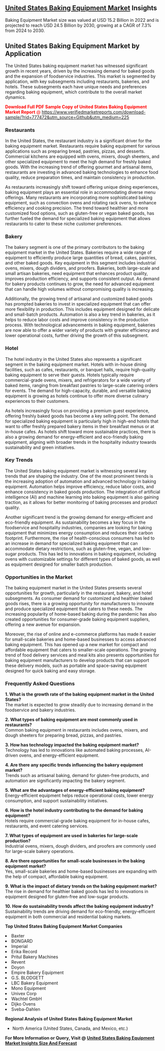 <h2><a href="https://www.verifiedmarketreports.com/download-sample/?rid=777472&amp;utm_source=Github&amp;utm_medium=225" target="_blank">United States Baking Equipment Market</a> Insights</h2><p>Baking Equipment Market size was valued at USD 15.2 Billion in 2022 and is projected to reach USD 24.5 Billion by 2030, growing at a CAGR of 7.3% from 2024 to 2030.</p><p><h2>United States Baking Equipment Market by Application</h2> <p>The United States baking equipment market has witnessed significant growth in recent years, driven by the increasing demand for baked goods and the expansion of foodservice industries. This market is segmented by application, with key subsegments including restaurants, bakeries, and hotels. These subsegments each have unique needs and preferences regarding baking equipment, which contribute to the overall market dynamics.</p> <p><p><span class=""><span style="color: #ff0000;"><strong>Download Full PDF Sample Copy of United States Baking Equipment Market Report</strong> @ </span><a href="https://www.verifiedmarketreports.com/download-sample/?rid=777472&amp;utm_source=Github&amp;utm_medium=225" target="_blank">https://www.verifiedmarketreports.com/download-sample/?rid=777472&amp;utm_source=Github&amp;utm_medium=225</a></span></p></p> <h3>Restaurants</h3> <p>In the United States, the restaurant industry is a significant driver for the baking equipment market. Restaurants require baking equipment for various applications such as preparing bread, pastries, pizzas, and desserts. Commercial kitchens are equipped with ovens, mixers, dough sheeters, and other specialized equipment to meet the high demand for freshly baked goods. With the increasing trend of offering gourmet and artisanal items, restaurants are investing in advanced baking technologies to enhance food quality, reduce preparation times, and maintain consistency in production.</p> <p>As restaurants increasingly shift toward offering unique dining experiences, baking equipment plays an essential role in accommodating diverse menu offerings. Many restaurants are incorporating more sophisticated baking equipment, such as convection ovens and rotating rack ovens, to enhance efficiency and cooking precision. The trend toward healthier and more customized food options, such as gluten-free or vegan baked goods, has further fueled the demand for specialized baking equipment that allows restaurants to cater to these niche customer preferences.</p> <h3>Bakery</h3> <p>The bakery segment is one of the primary contributors to the baking equipment market in the United States. Bakeries require a wide range of equipment to efficiently produce large quantities of bread, cakes, pastries, and other baked goods. Key equipment in this segment includes industrial ovens, mixers, dough dividers, and proofers. Bakeries, both large-scale and small artisan bakeries, need equipment that enhances product quality, improves production efficiency, and supports consistent output. As demand for bakery products continues to grow, the need for advanced equipment that can handle high volumes without compromising quality is increasing.</p> <p>Additionally, the growing trend of artisanal and customized baked goods has prompted bakeries to invest in specialized equipment that can offer more flexibility in production. This includes equipment designed for delicate and small-batch products. Automation is also a key trend in bakeries, as it helps to reduce labor costs and improve consistency in the production process. With technological advancements in baking equipment, bakeries are now able to offer a wider variety of products with greater efficiency and lower operational costs, further driving the growth of this subsegment.</p> <h3>Hotel</h3> <p>The hotel industry in the United States also represents a significant segment in the baking equipment market. Hotels with in-house dining facilities, such as cafes, restaurants, or banquet halls, require high-quality baking equipment to serve their guests. Hotels typically require commercial-grade ovens, mixers, and refrigerators for a wide variety of baked items, ranging from breakfast pastries to large-scale catering orders for events. The demand for high-capacity, durable, and versatile baking equipment is growing as hotels continue to offer more diverse culinary experiences to their customers.</p> <p>As hotels increasingly focus on providing a premium guest experience, offering freshly baked goods has become a key selling point. The demand for specialized baking equipment is particularly high in high-end hotels that want to offer freshly prepared bakery items in their breakfast menus or at in-house cafes. As hotels shift toward more sustainable practices, there is also a growing demand for energy-efficient and eco-friendly baking equipment, aligning with broader trends in the hospitality industry towards sustainability and green initiatives.</p> <h3>Key Trends</h3> <p>The United States baking equipment market is witnessing several key trends that are shaping the industry. One of the most prominent trends is the increasing adoption of automation and advanced technology in baking equipment. Automation helps improve efficiency, reduce labor costs, and enhance consistency in baked goods production. The integration of artificial intelligence (AI) and machine learning into baking equipment is also gaining traction, as it allows for better monitoring of baking processes and product quality.</p> <p>Another significant trend is the growing demand for energy-efficient and eco-friendly equipment. As sustainability becomes a key focus in the foodservice and hospitality industries, companies are looking for baking equipment that minimizes energy consumption and reduces their carbon footprint. Furthermore, the rise of health-conscious consumers has led to an increase in demand for specialized baking equipment that can accommodate dietary restrictions, such as gluten-free, vegan, and low-sugar products. This has led to innovations in baking equipment, including ovens with customizable settings for different types of baked goods, as well as equipment designed for smaller batch production.</p> <h3>Opportunities in the Market</h3> <p>The baking equipment market in the United States presents several opportunities for growth, particularly in the restaurant, bakery, and hotel subsegments. As consumer demand for customized and healthier baked goods rises, there is a growing opportunity for manufacturers to innovate and produce specialized equipment that caters to these needs. The increasing popularity of home-based baking during the pandemic has also created opportunities for consumer-grade baking equipment suppliers, offering a new avenue for expansion.</p> <p>Moreover, the rise of online and e-commerce platforms has made it easier for small-scale bakeries and home-based businesses to access advanced baking equipment. This has opened up a new market for compact and affordable equipment that caters to smaller-scale operations. The growing trend of food delivery services and meal kits also presents opportunities for baking equipment manufacturers to develop products that can support these delivery models, such as portable and space-saving equipment designed for quick baking and easy storage.</p> <h3>Frequently Asked Questions</h3> <p><strong>1. What is the growth rate of the baking equipment market in the United States?</strong><br> The market is expected to grow steadily due to increasing demand in the foodservice and bakery industries.</p> <p><strong>2. What types of baking equipment are most commonly used in restaurants?</strong><br> Common baking equipment in restaurants includes ovens, mixers, and dough sheeters for preparing bread, pizzas, and pastries.</p> <p><strong>3. How has technology impacted the baking equipment market?</strong><br> Technology has led to innovations like automated baking processes, AI-driven ovens, and energy-efficient equipment.</p> <p><strong>4. Are there any specific trends influencing the bakery equipment market?</strong><br> Trends such as artisanal baking, demand for gluten-free products, and automation are significantly impacting the bakery segment.</p> <p><strong>5. What are the advantages of energy-efficient baking equipment?</strong><br> Energy-efficient equipment helps reduce operational costs, lower energy consumption, and support sustainability initiatives.</p> <p><strong>6. How is the hotel industry contributing to the demand for baking equipment?</strong><br> Hotels require commercial-grade baking equipment for in-house cafes, restaurants, and event catering services.</p> <p><strong>7. What types of equipment are used in bakeries for large-scale production?</strong><br> Industrial ovens, mixers, dough dividers, and proofers are commonly used for large-scale bakery operations.</p> <p><strong>8. Are there opportunities for small-scale businesses in the baking equipment market?</strong><br> Yes, small-scale bakeries and home-based businesses are expanding with the help of compact, affordable baking equipment.</p> <p><strong>9. What is the impact of dietary trends on the baking equipment market?</strong><br> The rise in demand for healthier baked goods has led to innovations in equipment designed for gluten-free and low-sugar products.</p> <p><strong>10. How do sustainability trends affect the baking equipment industry?</strong><br> Sustainability trends are driving demand for eco-friendly, energy-efficient equipment in both commercial and residential baking markets.</p> </p><p><strong>Top United States Baking Equipment Market Companies</strong></p><div data-test-id=""><p><li>Baxter</li><li> BONGARD</li><li> Imperial</li><li> Erika Record</li><li> Pritul Bakery Machines</li><li> Revent</li><li> Doyon</li><li> Empire Bakery Equipment</li><li> G.S. BLODGETT</li><li> LBC Bakery Equipment</li><li> Mono Equipment</li><li> Univex Corp</li><li> Wachtel GmbH</li><li> Dijko Ovens</li><li> Sveba-Dahlen</li></p><div><strong>Regional Analysis of&nbsp;United States Baking Equipment Market</strong></div><ul><li dir="ltr"><p dir="ltr">North America&nbsp;(United States, Canada, and Mexico, etc.)</p></li></ul><p><strong>For More Information or Query, Visit @&nbsp;</strong><strong><a href="https://www.verifiedmarketreports.com/product/baking-equipment-market/?utm_source=Github&amp;utm_medium=225" target="_blank">United States Baking Equipment Market Insights Size And Forecast</a></strong></p></div>
